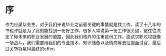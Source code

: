 # 序
 作为应届毕业生，对于我们来说毕业之前最关键的事情就是找工作。读了十几年的书也许就是为了此刻能找到一份好工作，很多人常说第一份工作很关键，这往往决定了你未来的职业发展的道路，因此我们格外的注重这份工作。面试求职过程就像一场战斗，我们需要用我们的专业技术、知识储备以及情商等去征服面试官，最后过关斩将赢得最终的offer。
 